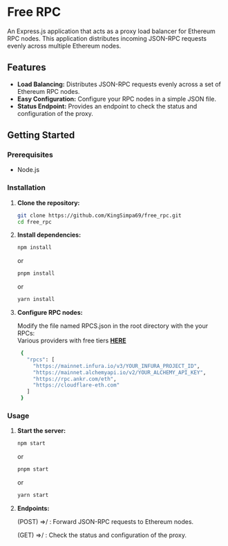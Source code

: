 # Free RPC

An Express.js application that acts as a proxy load balancer for Ethereum RPC nodes. This application distributes incoming JSON-RPC requests evenly across multiple Ethereum nodes.

## Features

- **Load Balancing:** Distributes JSON-RPC requests evenly across a set of Ethereum RPC nodes.
- **Easy Configuration:** Configure your RPC nodes in a simple JSON file.
- **Status Endpoint:** Provides an endpoint to check the status and configuration of the proxy.

## Getting Started

### Prerequisites

- Node.js

### Installation

1. **Clone the repository:**

   ```bash
   git clone https://github.com/KingSimpa69/free_rpc.git
   cd free_rpc
   ```

2. **Install dependencies:**

   ```bash
   npm install
    ```
   or
   ```bash
   pnpm install
    ```
      or
   ```bash
   yarn install
    ```

4. **Configure RPC nodes:**

    Modify the file named RPCS.json in the root directory with the your RPCs:  
    Various providers with free tiers **[HERE](https://docs.base.org/docs/tools/node-providers)**

   ```bash
    {
      "rpcs": [
        "https://mainnet.infura.io/v3/YOUR_INFURA_PROJECT_ID",
        "https://mainnet.alchemyapi.io/v2/YOUR_ALCHEMY_API_KEY",
        "https://rpc.ankr.com/eth",
        "https://cloudflare-eth.com"
      ]
    }
    ```

### Usage

1. **Start the server:**

   ```bash
   npm start
    ```
   or
   ```bash
   pnpm start
    ```
   or
   ```bash
   yarn start
    ```

3. **Endpoints:**

    (POST) =>/ : Forward JSON-RPC requests to Ethereum nodes.

    (GET) =>/ : Check the status and configuration of the proxy.

